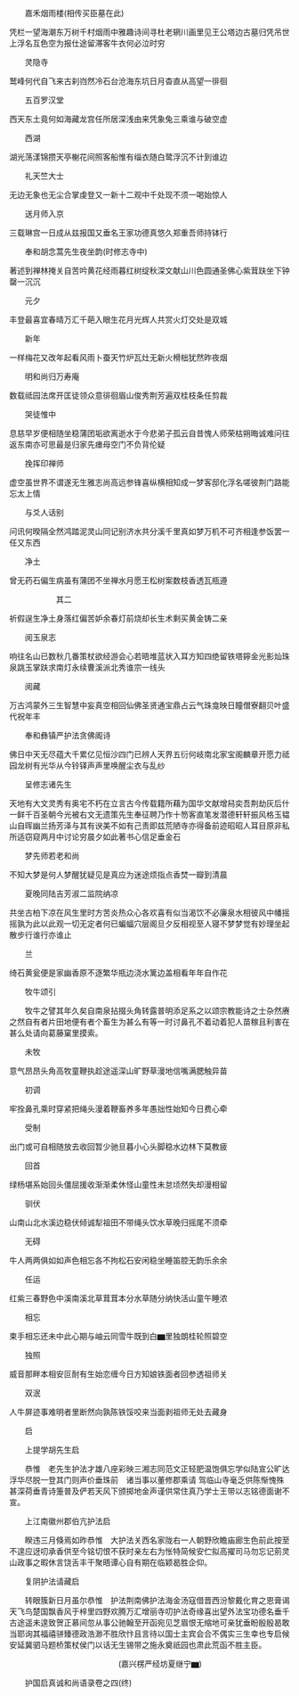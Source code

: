 <!-- { "loadSidebar": true } -->
　　嘉禾烟雨楼(相传买臣墓在此)

凭栏一望海潮东万树千村烟雨中雅趣诗间寻杜老辋川画里见王公塔边古墓归凭吊世上浮名互色空为报仕途留滞客牛衣何必泣时穷

　　灵隐寺

鹫峰何代自飞来古刹岿然冷石台沧海东坑日月杳直从高望一徘徊

　　五百罗汉堂

西天东土竟何如海藏龙宫任所居深浅由来凭象兔三乘谁与破空虚

　　西湖

湖光荡漾锦攒天亭榭花间照客船惟有缁衣随白鹭浮沉不计到谁边

　　礼天竺大士

无边无象也无尘合掌虔登又一新十二观中千处现不须一喝始惊人

　　送月师入京

三载琳宫一日成从兹报国又垂名王家功德真悠久郑重吾师持钵行

　　奉和胡念蒿先生夜坐韵(时修志寺中)

著述到禅林掩关自苦吟黄花经雨暮红树绽秋深文献山川色圆通圣佛心紫茸趺坐下钟罄一沉沉

　　元夕

丰登最喜宜春晴万汇千葩入眼生花月光辉人共赏火灯交处是双城

　　新年

一样梅花又改年起看风雨卜蚕天竹炉瓦灶无新火榾柮犹然昨夜烟

　　明和尚归万寿庵

数载祗园法席开匡徒领众意徘徊眉山俊秀荆芳遍双桂枝条任剪裁

　　哭徒惟中

息慈早岁便相随坐稳蒲团垢欲离逝水于今悲弟子孤云自昔愧人师荣枯朔晦诚难问往返东南亦可思最是归家先瘗母空门不负背伦疑

　　挽挥印禅师

虚空虽世界不谓遂无生雅志尚高远参锋喜纵横相知成一梦客邸化浮名嗟彼荆门路能忘太上情

　　与爻人话别

问讯何暌隔全然鸿踏泥灵山同记别济水共分溪千里真如梦万机不可齐相逢参饭罢一任又东西

　　净土

曾无药石偏生病虽有蒲团不坐禅水月愿王松树案数枝香透瓦瓶遵

　　　　　　其二

祈假逞生净土身落红偏苦妒余春灯前烧却长生术剩买黄金铸二亲

　　阅玉泉志

响往名山已数秋几番策杖欲经游会心若晤堆蓝状入耳方知四绝留铁塔鑏金光影灿珠泉跳玉掌趺求南灯永续曹溪派北秀谁宗一线头

　　阅藏

万古鸿蒙外三生智慧中妄真空相回仙佛圣贤通宝鼎占云气珠龛映日瞳僧寮翻贝叶盛代祝年丰

　　奉和彝镇严护法贪佛阁诗

佛日中天无尽蕴大千累亿见恒沙四门已辨人天界五衍何岐南北家宝阁麟章开愿力祗园龙树有光华从今铃铎声声里唤醒尘衣与乱纱

　　呈修志诸先生

天地有大文灵秀有奥宅不朽在立言古今传载籍所藉为国华文献增舄奕吾荆劫灰后什一鲜千百圣朝今光被右文无遗策先生奉征聘乃作十笏客直笔发潜德轩轩振风格玉韫山自晖幽兰扬芳泽与其有谀美不如有己责即兹荒陋寺亦得备前迹昭昭人耳目原非私所适窃窥两月中讨论穷晨夕如此著书心信足垂金石

　　梦先师若老和尚

不知大梦是何人梦醒犹疑见是真应为迷途烦指点香焚一瓣到清晨

　　夏晚同陆吉芳淑二监院纳凉

共坐古柏下凉在风生里时方苦炎热众心各欢喜有似当渴饮不必廉泉水相彼风中幡摇摇孰为此以此观一切无定者何已蝙蝠穴层阁旦夕反相视至人寝不梦梦觉有妙理坐起散步行谁行亦谁止

　　兰

绮石黄瓮便是家幽香原不逐繁华瓶边浇水篱边盖相看年年自作花

　　牧牛颂引

　　牧牛之譬其年久矣自南泉拈掇头角转露普明添足系之以颂宗教能诗之士杂然赓之然自有者片田地便有者个畜生为甚么有等一时讨鼻孔不着动着犯人苗稼且利害在甚么处请向葛藤窠里摸索。

　　未牧

意气昂昂头角高牧童鞭执趁途遥深山旷野草漫地信嘴满腮触异苗

　　初调

牢拴鼻孔乘时穿紧把绳头漫着鞭畜养多年愚拙性始知今日费心牵

　　受制

出门或可自相随放去收回暂少驰旦暮小心头脚稳水边林下莫教疲

　　回首

绿杨堪系始回头僵屈援收渐渐柔休怪山童性未怠顷然失却漫相留

　　驯伏

山南山北水溪边稳伏倾诚犁祖田不带绳头饮水草晚归摇尾不须牵

　　无碍

牛人两两俱如如声色相忘各不拘松石安闲稳坐睡笛腔无韵乐余余

　　任运

红紫三春野色中溪南溪北草茸茸本分水草随分纳快活山童午睡浓

　　相忘

束手相忘还未中此心期与岫云同雪牛既到白▆里独朗桂轮照碧空

　　独照

威音那畔本相安叵耐有生始恋缠今日方知娘铁面者回参透祖师关

　　双泯

人牛屏迹事难明者里断然向孰陈铁馁咬来当面剥祖师无处去藏身

　　启

　　上提学胡先生启

　　恭惟　老先生护法才雄八座彩映三湘志同范文正轻肥温饱俱忘学似陆宣公旷达浮华尽脱一登其门则声价垂珠前　诸当事以董修郡乘请
驾临山寺毫乏供陈惭愧殊甚深荷垂青诗箑普及俨若天风下颁掷地金声谨供常住真乃学士王带以志铭德面谢不宣。

　　上江南徽州郡伯亢护法启

　　睽违三月倏焉如昨恭惟　大护法关西名家陇右一人朝野欣瞻庙廊生色前此按至不遑应迓叨承香供至今铭切恨不获时亲左右为怅特简候安伫拟高擢司马勿忘记莂灵山政事之暇休言饶舌丰干聚晤谭心自有期在临颖曷胜企仰。

　　复阴护法请藏启

　　转眼簇新日月虽尔恭惟　护法荆南佛护法海金汤寇借晋西汾黎戴化育之恩膏谒　天飞鸟楚国飘香风于梓里四野欢腾万汇增丽寺叨护法奇缘喜出望外法宝功德名垂千古途遥未遑致贺正慕间忽从事公驰翰至开函宛见芝眉恨无缩地可亲犹垂盼殷殷曷敢当耶询其福禧骈臻德政浩渺不胜欣忭且言待以国士主宾会合不偶实三生幸也专启候安延冀驷马题桥策杖侯门以话无生锡带之施永奠祇园也肃此荒函不胜主臣。

　　　　　　　　　　　　　　(嘉兴楞严经坊夏继宁▆)

　　护国启真诚和尚语录卷之四(终)
